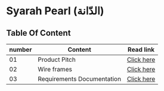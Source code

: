 # Syarah Pearl (الدّانة)

## Table Of Content

number | Content| Read link
------------ | ------------- | --------------
01 |  Product Pitch| [Click here](https://prezi.com/view/44bOtYRknaPI4EMyvxiN/)
02 | Wire frames | [Click here](https://miro.com/app/board/o9J_l5ztUiM=/)
03 |Requirements Documentation| [Click here](https://oebitw.github.io/pearl/articles/requirements)


